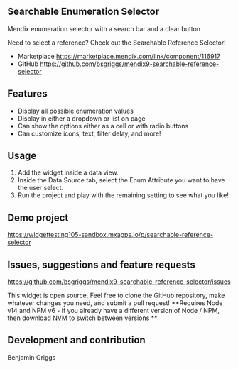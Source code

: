 ## Searchable Enumeration Selector
Mendix enumeration selector with a search bar and a clear button

Need to select a reference? Check out the Searchable Reference Selector!
- Marketplace https://marketplace.mendix.com/link/component/116917
- GitHub https://github.com/bsgriggs/mendix9-searchable-reference-selector

## Features
- Display all possible enumeration values 
- Display in either a dropdown or list on page
- Can show the options either as a cell or with radio buttons
- Can customize icons, text, filter delay, and more!

## Usage
1. Add the widget inside a data view. 
2. Inside the Data Source tab, select the Enum Attribute you want to have the user select.
3. Run the project and play with the remaining setting to see what you like!

## Demo project
https://widgettesting105-sandbox.mxapps.io/p/searchable-reference-selector

## Issues, suggestions and feature requests
https://github.com/bsgriggs/mendix9-searchable-reference-selector/issues

This widget is open source. Feel free to clone the GitHub repository, make whatever changes you need, and submit a pull request! 
**Requires Node v14 and NPM v6 - if you already have a different version of Node / NPM, then download [NVM](https://github.com/nvm-sh/nvm) to switch between versions **

## Development and contribution

Benjamin Griggs
